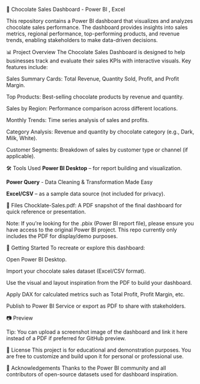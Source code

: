 
🍫 Chocolate Sales Dashboard - Power BI , Excel

This repository contains a Power BI dashboard that visualizes and analyzes chocolate sales performance. The dashboard provides insights into sales metrics, regional performance, top-performing products, and revenue trends, enabling stakeholders to make data-driven decisions.

📊 Project Overview
The Chocolate Sales Dashboard is designed to help businesses track and evaluate their sales KPIs with interactive visuals. Key features include:

Sales Summary Cards: Total Revenue, Quantity Sold, Profit, and Profit Margin.

Top Products: Best-selling chocolate products by revenue and quantity.

Sales by Region: Performance comparison across different locations.

Monthly Trends: Time series analysis of sales and profits.

Category Analysis: Revenue and quantity by chocolate category (e.g., Dark, Milk, White).

Customer Segments: Breakdown of sales by customer type or channel (if applicable).

🛠️ Tools Used
**Power BI Desktop** – for report building and visualization.

**Power Query** - Data Cleaning & Transformation Made Easy

**Excel/CSV** – as a sample data source (not included for privacy).

📁 Files
Chocklate-Sales.pdf: A PDF snapshot of the final dashboard for quick reference or presentation.

Note: If you're looking for the .pbix (Power BI report file), please ensure you have access to the original Power BI project. This repo currently only includes the PDF for display/demo purposes.

🚀 Getting Started
To recreate or explore this dashboard:

Open Power BI Desktop.

Import your chocolate sales dataset (Excel/CSV format).

Use the visual and layout inspiration from the PDF to build your dashboard.

Apply DAX for calculated metrics such as Total Profit, Profit Margin, etc.

Publish to Power BI Service or export as PDF to share with stakeholders.

📷 Preview

Tip: You can upload a screenshot image of the dashboard and link it here instead of a PDF if preferred for GitHub preview.

📌 License
This project is for educational and demonstration purposes. You are free to customize and build upon it for personal or professional use.

🙌 Acknowledgements
Thanks to the Power BI community and all contributors of open-source datasets used for dashboard inspiration.
